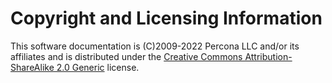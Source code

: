 # Copyright and Licensing Information

This software documentation is (C)2009-2022 Percona LLC and/or its affiliates and is distributed under the [Creative Commons Attribution-ShareAlike 2.0 Generic](http://creativecommons.org/licenses/by-sa/2.0/) license.